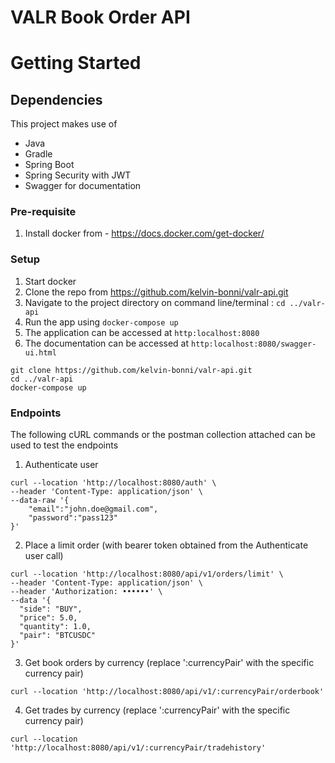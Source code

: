 # VALR Book Order API

# Getting Started

## Dependencies
This project makes use of
* Java
* Gradle
* Spring Boot
* Spring Security with JWT
* Swagger for documentation

### Pre-requisite
1. Install docker from - https://docs.docker.com/get-docker/

### Setup
1. Start docker
2. Clone the repo from https://github.com/kelvin-bonni/valr-api.git
3. Navigate to the project directory on command line/terminal : `cd ../valr-api`
4. Run the app using `docker-compose up`
5. The application can be accessed at `http:localhost:8080`
6. The documentation can be accessed at `http:localhost:8080/swagger-ui.html`

```shell script
git clone https://github.com/kelvin-bonni/valr-api.git
cd ../valr-api
docker-compose up
```

### Endpoints
The following cURL commands or the postman collection attached can be used to test the endpoints

1. Authenticate user
```
curl --location 'http://localhost:8080/auth' \
--header 'Content-Type: application/json' \
--data-raw '{
    "email":"john.doe@gmail.com",
    "password":"pass123"
}'
```
2. Place a limit order (with bearer token obtained from the Authenticate user call)
```
curl --location 'http://localhost:8080/api/v1/orders/limit' \
--header 'Content-Type: application/json' \
--header 'Authorization: ••••••' \
--data '{
  "side": "BUY",
  "price": 5.0,
  "quantity": 1.0,
  "pair": "BTCUSDC"
}'
```
3. Get book orders by currency (replace ':currencyPair' with the specific currency pair)
```
curl --location 'http://localhost:8080/api/v1/:currencyPair/orderbook'
```
4. Get trades by currency (replace ':currencyPair' with the specific currency pair)
```
curl --location 'http://localhost:8080/api/v1/:currencyPair/tradehistory'
```